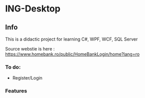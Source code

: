 # ING-Desktop

## Info

 This is a didactic project for learning C#, WPF, WCF, SQL Server

 Source webstie is here : https://www.homebank.ro/public/HomeBankLogin/home?lang=ro

### To do:

- Register/Login


### Features

